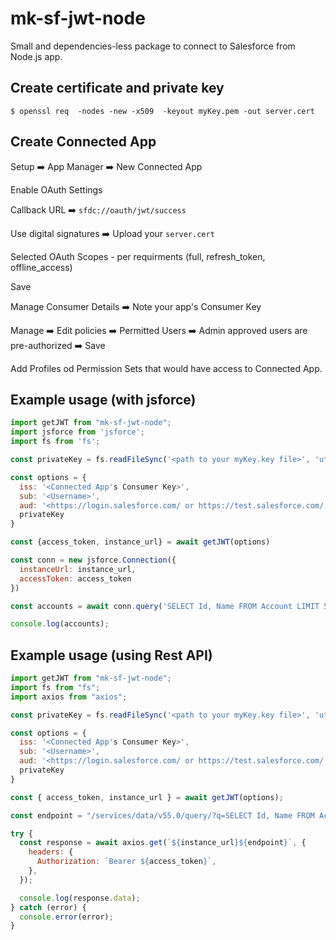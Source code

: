 # mk-sf-jwt-node

Small and dependencies-less package to connect to Salesforce from Node.js app.

## Create certificate and private key

`$ openssl req  -nodes -new -x509  -keyout myKey.pem -out server.cert`

## Create Connected App

Setup ➡️ App Manager ➡️ New Connected App

Enable OAuth Settings

Callback URL ➡️ `sfdc://oauth/jwt/success`

Use digital signatures ➡️ Upload your `server.cert`

Selected OAuth Scopes - per requirments (full, refresh_token, offline_access)

Save

Manage Consumer Details ➡️ Note your app's Consumer Key

Manage ➡️ Edit policies ➡️ Permitted Users ➡️ Admin approved users are pre-authorized ➡️ Save

Add Profiles od Permission Sets that would have access to Connected App.

## Example usage (with jsforce)

```javascript
import getJWT from "mk-sf-jwt-node";
import jsforce from 'jsforce';
import fs from 'fs';

const privateKey = fs.readFileSync('<path to your myKey.key file>', 'utf-8');

const options = {
  iss: '<Connected App's Consumer Key>',
  sub: '<Username>',
  aud: '<https://login.salesforce.com/ or https://test.salesforce.com/ >',
  privateKey
}

const {access_token, instance_url} = await getJWT(options)

const conn = new jsforce.Connection({
  instanceUrl: instance_url,
  accessToken: access_token
})

const accounts = await conn.query('SELECT Id, Name FROM Account LIMIT 5');

console.log(accounts);
```

## Example usage (using Rest API)

```javascript
import getJWT from "mk-sf-jwt-node";
import fs from "fs";
import axios from "axios";

const privateKey = fs.readFileSync('<path to your myKey.key file>', 'utf-8');

const options = {
  iss: '<Connected App's Consumer Key>',
  sub: '<Username>',
  aud: '<https://login.salesforce.com/ or https://test.salesforce.com/ >',
  privateKey
}

const { access_token, instance_url } = await getJWT(options);

const endpoint = "/services/data/v55.0/query/?q=SELECT Id, Name FROM Account LIMIT 5";

try {
  const response = await axios.get(`${instance_url}${endpoint}`, {
    headers: {
      Authorization: `Bearer ${access_token}`,
    },
  });

  console.log(response.data);
} catch (error) {
  console.error(error);
}
```